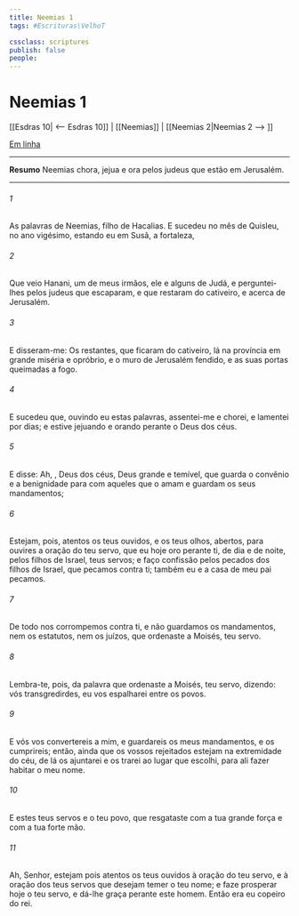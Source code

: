 ```yaml
---
title: Neemias 1
tags: #Escrituras\VelhoT

cssclass: scriptures
publish: false
people:
---
```


# Neemias 1
[[Esdras 10| <-- Esdras 10]] | [[Neemias]] | [[Neemias 2|Neemias 2 --> ]]

[Em linha](https://churchofjesuschrist.org/study/scriptures/ot/neh/1?lang=por)

---
__Resumo__
Neemias chora, jejua e ora pelos judeus que estão em Jerusalém.

---
###### 1 
As palavras de Neemias, filho de Hacalias. E sucedeu no mês de Quisleu, no ano vigésimo, estando eu em Susã, a fortaleza,

###### 2 
Que veio Hanani, um de meus irmãos, ele e alguns de Judá, e perguntei-lhes pelos judeus que escaparam, e que restaram do cativeiro, e acerca de Jerusalém.

###### 3 
E disseram-me: Os restantes, que ficaram do cativeiro, lá na província  em grande miséria e opróbrio, e o muro de Jerusalém fendido, e as suas portas queimadas a fogo.

###### 4 
E sucedeu que, ouvindo eu estas palavras, assentei-me e chorei, e lamentei por  dias; e estive jejuando e orando perante o Deus dos céus.

###### 5 
E disse: Ah, , Deus dos céus, Deus grande e temível, que guarda o convênio e a benignidade para com aqueles que o amam e guardam os seus mandamentos;

###### 6 
Estejam, pois, atentos os teus ouvidos, e os teus olhos, abertos, para ouvires a oração do teu servo, que eu hoje oro perante ti, de dia e de noite, pelos filhos de Israel, teus servos; e faço confissão pelos pecados dos filhos de Israel, que pecamos contra ti; também eu e a casa de meu pai pecamos.

###### 7 
De todo nos corrompemos contra ti, e não guardamos os mandamentos, nem os estatutos, nem os juízos, que ordenaste a Moisés, teu servo.

###### 8 
Lembra-te, pois, da palavra que ordenaste a Moisés, teu servo, dizendo:  vós transgredirdes, eu vos espalharei entre os povos.

###### 9 
E vós vos convertereis a mim, e guardareis os meus mandamentos, e os cumprireis; então, ainda que os vossos rejeitados estejam na extremidade do céu, de lá os ajuntarei e os trarei ao lugar que escolhi, para ali fazer habitar o meu nome.

###### 10 
E estes  teus servos e o teu povo, que resgataste com a tua grande força e com a tua forte mão.

###### 11 
Ah, Senhor, estejam pois atentos os teus ouvidos à oração do teu servo, e à oração dos teus servos que desejam temer o teu nome; e faze prosperar hoje o teu servo, e dá-lhe graça perante este homem. Então era eu copeiro do rei.


